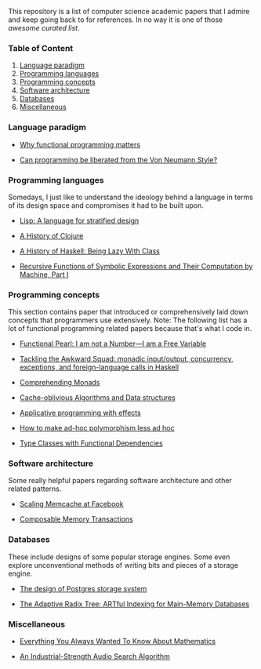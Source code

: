 This repository is a list of computer science academic papers that I admire and keep going back to for references. In no way it is one of those _awesome curated list_.

### Table of Content

1. [Language paradigm](#language-paradigm)
2. [Programming languages](#programming-languages)
3. [Programming concepts](#programming-concepts)
4. [Software architecture](#software-architecture)
5. [Databases](#Databases)
6. [Miscellaneous](#Miscellaneous)

### Language paradigm

- [Why functional programming matters](https://www.cs.kent.ac.uk/people/staff/dat/miranda/whyfp90.pdf)

- [Can programming be liberated from the Von Neumann Style?](http://worrydream.com/refs/Backus-CanProgrammingBeLiberated.pdf)

### Programming languages

Somedays, I just like to understand the ideology behind a language in terms of its design space and compromises it had to be built upon.

- [Lisp: A language for stratified design](https://dspace.mit.edu/bitstream/handle/1721.1/6064/AIM-986.pdf?sequence=2&isAllowed=y)

- [A History of Clojure](https://download.clojure.org/papers/clojure-hopl-iv-final.pdf)

- [A History of Haskell: Being Lazy With Class](https://www.microsoft.com/en-us/research/wp-content/uploads/2016/07/history.pdf)

- [Recursive Functions of Symbolic Expressions and Their Computation by Machine, Part I](http://jmc.stanford.edu/articles/recursive/recursive.pdf)

### Programming concepts

This section contains paper that introduced or comprehensively laid down concepts that programmers use extensively.
Note: The following list has a lot of functional programming related papers because that's what I code in.

- [Functional Pearl: I am not a Number—I am a Free Variable](https://www.cs.ru.nl/~james/RESEARCH/haskell2004.pdf)

- [Tackling the Awkward Squad: monadic input/output, concurrency, exceptions, and foreign-language calls in Haskell](https://www.microsoft.com/en-us/research/wp-content/uploads/2016/07/mark.pdf?from=http%3A%2F%2Fresearch.microsoft.com%2Fen-us%2Fum%2Fpeople%2Fsimonpj%2Fpapers%2Fmarktoberdorf%2Fmark.pdf)

- [Comprehending Monads](https://ncatlab.org/nlab/files/WadlerMonads.pdf)

- [Cache-oblivious Algorithms and Data structures](https://erikdemaine.org/papers/BRICS2002/paper.pdf)

- [Applicative programming with effects](https://www.staff.city.ac.uk/~ross/papers/Applicative.pdf)

- [How to make ad-hoc polymorphism less ad hoc](https://www.researchgate.net/profile/Stephen-Blott/publication/2710954_How_to_Make_Ad-Hoc_Polymorphism_Less_Ad_Hoc/links/553e01f20cf2fbfe509b81f8/How-to-Make-Ad-Hoc-Polymorphism-Less-Ad-Hoc.pdf)

- [Type Classes with Functional Dependencies](https://web.cecs.pdx.edu/~mpj/pubs/fundeps-esop2000.pdf)

### Software architecture

Some really helpful papers regarding software architecture and other related patterns.

- [Scaling Memcache at Facebook](https://www.usenix.org/system/files/conference/nsdi13/nsdi13-final170_update.pdf)

- [Composable Memory Transactions](https://www.microsoft.com/en-us/research/wp-content/uploads/2005/01/2005-ppopp-composable.pdf)


### Databases

These include designs of some popular storage engines. Some even explore unconventional methods of writing bits and pieces of a storage engine.

- [The design of Postgres storage system](https://dsf.berkeley.edu/papers/ERL-M87-06.pdf)

- [The Adaptive Radix Tree: ARTful Indexing for Main-Memory Databases](https://db.in.tum.de/~leis/papers/ART.pdf)


### Miscellaneous

- [Everything You Always Wanted To Know About Mathematics](https://www.math.cmu.edu/~jmackey/151_128/bws_book.pdf)

- [An Industrial-Strength Audio Search Algorithm](https://www.ee.columbia.edu/~dpwe/papers/Wang03-shazam.pdf)
